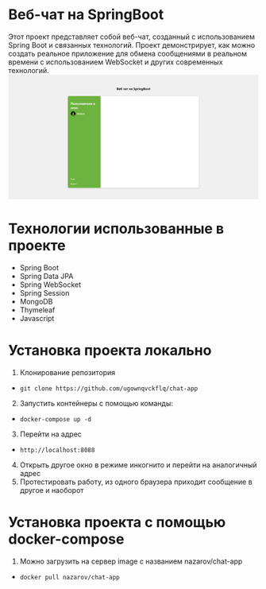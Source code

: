 # Веб-чат на SpringBoot

Этот проект представляет собой веб-чат, созданный с использованием Spring Boot и связанных технологий. Проект демонстрирует, как можно создать реальное приложение для обмена сообщениями в реальном времени с использованием WebSocket и других современных технологий.
![text](https://github.com/ugownqvckflq/chat-app/blob/main/image.png)
# Технологии использованные в проекте
- Spring Boot
- Spring Data JPA
- Spring WebSocket
- Spring Session
- MongoDB
- Thymeleaf
- Javascript

# Установка проекта локально
1. Клонирование репозитория
- `git clone https://github.com/ugownqvckflq/chat-app`

2. Запустить контейнеры с помощью команды:
- `docker-compose up -d`

3. Перейти на адрес
- `http://localhost:8088`

4. Открыть другое окно в режиме инкогнито и перейти на аналогичный адрес
5. Протестировать работу, из одного браузера приходит сообщение в другое и наоборот

# Установка проекта с помощью docker-compose
1. Можно загрузить на сервер image с названием nazarov/chat-app
- `docker pull nazarov/chat-app`
